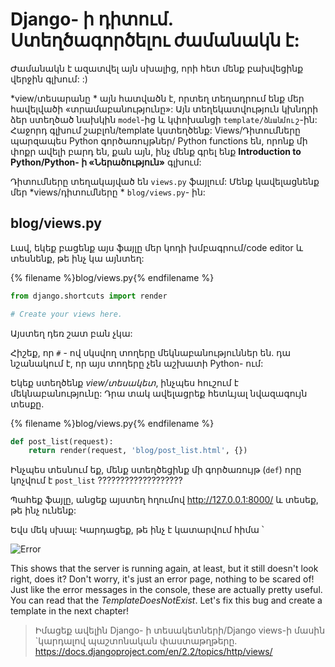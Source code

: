 # Django- ի դիտում. Ստեղծագործելու ժամանակն է:

Ժամանակն է ազատվել այն սխալից, որի հետ մենք բախվեցինք վերջին գլխում: :)

*view/տեսարանը * այն հատվածն է, որտեղ տեղադրում ենք մեր հավելվածի «տրամաբանությունը»: Այն տեղեկատվություն կխնդրի ձեր ստեղծած նախկին `model`-ից և կփոխանցի `template/ձևանմուշ`-ին: Հաջորդ գլխում շաբլոն/template կստեղծենք: Views/Դիտումները պարզապես Python գործառույթներ/ Python functions են, որոնք մի փոքր ավելի բարդ են, քան այն, ինչ մենք գրել ենք **Introduction to Python/Python- ի «Ներածություն»** գլխում:

Դիտումները տեղակայված են ` views.py ` ֆայլում: Մենք կավելացնենք մեր *views/դիտումները * `blog/views.py`- ին:

## blog/views.py

Լավ, եկեք բացենք այս ֆայլը մեր կոդի խմբագրում/code editor և տեսնենք, թե ինչ կա այնտեղ:

{% filename %}blog/views.py{% endfilename %}

```python
from django.shortcuts import render

# Create your views here.
```

Այստեղ դեռ շատ բան չկա:

Հիշեք, որ ` # ` - ով սկսվող տողերը մեկնաբանություններ են. դա նշանակում է, որ այս տողերը չեն աշխատի Python- ում:

Եկեք ստեղծենք *view/տեսակետ*, ինչպես հուշում է մեկնաբանությունը: Դրա տակ ավելացրեք հետևյալ նվազագույն տեսքը.

{% filename %}blog/views.py{% endfilename %}

```python
def post_list(request):
    return render(request, 'blog/post_list.html', {})
```

Ինչպես տեսնում եք, մենք ստեղծեցինք մի գործառույթ (`def`) որը կոչվում է `post_list` ???????????????????

Պահեք ֆայլը, անցեք այստեղ հղումով http://127.0.0.1:8000/ և տեսեք, թե ինչ ունենք:

Եվս մեկ սխալ: Կարդացեք, թե ինչ է կատարվում հիմա ՝

![Error](images/error.png)

This shows that the server is running again, at least, but it still doesn't look right, does it? Don't worry, it's just an error page, nothing to be scared of! Just like the error messages in the console, these are actually pretty useful. You can read that the *TemplateDoesNotExist*. Let's fix this bug and create a template in the next chapter!

> Իմացեք ավելին Django- ի տեսակետների/Django views-ի մասին `կարդալով պաշտոնական փաստաթղթերը. https://docs.djangoproject.com/en/2.2/topics/http/views/